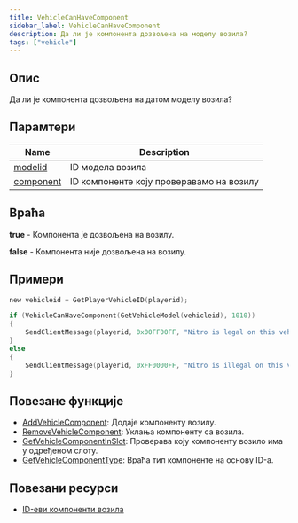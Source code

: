 ```yaml
---
title: VehicleCanHaveComponent
sidebar_label: VehicleCanHaveComponent
description: Да ли је компонента дозвољена на моделу возила?
tags: ["vehicle"]
---
```


<VersionWarnSR version='omp v1.1.0.2612' />

## Опис

Да ли је компонента дозвољена на датом моделу возила?

## Парамтери

| Name                                     | Description                   |
| ---------------------------------------- | ----------------------------- |
| [modelid](../resources/vehicleid)       | ID модела возила              |
| [component](../resources/carcomponentid) | 	ID компоненте коју проверавамо на возилу |

## Враћа

**true** - Компонента је дозвољена на возилу.

**false** - Компонента није дозвољена на возилу.

## Примери

```c
new vehicleid = GetPlayerVehicleID(playerid);

if (VehicleCanHaveComponent(GetVehicleModel(vehicleid), 1010))
{
    SendClientMessage(playerid, 0x00FF00FF, "Nitro is legal on this vehicle.");
}
else
{
    SendClientMessage(playerid, 0xFF0000FF, "Nitro is illegal on this vehicle.");
}
```

## Повезане функције

- [AddVehicleComponent](AddVehicleComponent): Додаје компоненту возилу.
- [RemoveVehicleComponent](RemoveVehicleComponent): Уклања компоненту са возила.
- [GetVehicleComponentInSlot](GetVehicleComponentInSlot): Проверава коју компоненту возило има у одређеном слоту.
- [GetVehicleComponentType](GetVehicleComponentType): Враћа тип компоненте на основу ID-а.

## Повезани ресурси

- [ID-еви компоненти возила](../resources/carcomponentid)
